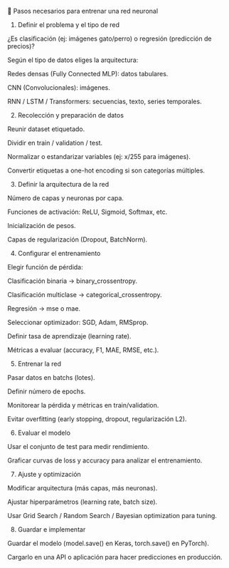 🔑 Pasos necesarios para entrenar una red neuronal
1. Definir el problema y el tipo de red

¿Es clasificación (ej: imágenes gato/perro) o regresión (predicción de precios)?

Según el tipo de datos eliges la arquitectura:

Redes densas (Fully Connected MLP): datos tabulares.

CNN (Convolucionales): imágenes.

RNN / LSTM / Transformers: secuencias, texto, series temporales.

2. Recolección y preparación de datos

Reunir dataset etiquetado.

Dividir en train / validation / test.

Normalizar o estandarizar variables (ej: x/255 para imágenes).

Convertir etiquetas a one-hot encoding si son categorías múltiples.

3. Definir la arquitectura de la red

Número de capas y neuronas por capa.

Funciones de activación: ReLU, Sigmoid, Softmax, etc.

Inicialización de pesos.

Capas de regularización (Dropout, BatchNorm).

4. Configurar el entrenamiento

Elegir función de pérdida:

Clasificación binaria → binary_crossentropy.

Clasificación multiclase → categorical_crossentropy.

Regresión → mse o mae.

Seleccionar optimizador: SGD, Adam, RMSprop.

Definir tasa de aprendizaje (learning rate).

Métricas a evaluar (accuracy, F1, MAE, RMSE, etc.).

5. Entrenar la red

Pasar datos en batchs (lotes).

Definir número de epochs.

Monitorear la pérdida y métricas en train/validation.

Evitar overfitting (early stopping, dropout, regularización L2).

6. Evaluar el modelo

Usar el conjunto de test para medir rendimiento.

Graficar curvas de loss y accuracy para analizar el entrenamiento.

7. Ajuste y optimización

Modificar arquitectura (más capas, más neuronas).

Ajustar hiperparámetros (learning rate, batch size).

Usar Grid Search / Random Search / Bayesian optimization para tuning.

8. Guardar e implementar

Guardar el modelo (model.save() en Keras, torch.save() en PyTorch).

Cargarlo en una API o aplicación para hacer predicciones en producción.